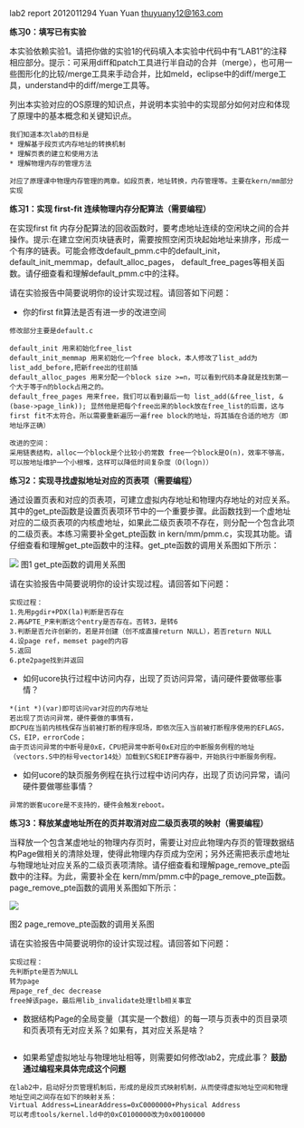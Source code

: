 lab2 report
2012011294 Yuan Yuan
thuyuany12@163.com

**练习0：填写已有实验**

本实验依赖实验1。请把你做的实验1的代码填入本实验中代码中有“LAB1”的注释相应部分。提示：可采用diff和patch工具进行半自动的合并（merge），也可用一些图形化的比较/merge工具来手动合并，比如meld，eclipse中的diff/merge工具，understand中的diff/merge工具等。

 列出本实验对应的OS原理的知识点，并说明本实验中的实现部分如何对应和体现了原理中的基本概念和关键知识点。
```
我们知道本次lab的目标是
* 理解基于段页式内存地址的转换机制
* 理解页表的建立和使用方法
* 理解物理内存的管理方法

对应了原理课中物理内存管理的两章。如段页表，地址转换，内存管理等。主要在kern/mm部分实现

```

**练习1：实现 first-fit 连续物理内存分配算法（需要编程）**

在实现first fit
内存分配算法的回收函数时，要考虑地址连续的空闲块之间的合并操作。提示:在建立空闲页块链表时，需要按照空闲页块起始地址来排序，形成一个有序的链表。可能会修改default\_pmm.c中的default\_init，default\_init\_memmap，default\_alloc\_pages，
default\_free\_pages等相关函数。请仔细查看和理解default\_pmm.c中的注释。

请在实验报告中简要说明你的设计实现过程。请回答如下问题：
 - 你的first fit算法是否有进一步的改进空间

```
修改部分主要是default.c

default_init 用来初始化free_list
default_init_memmap 用来初始化一个free block，本人修改了list_add为list_add_before,把新free出的往前插
default_alloc_pages 用来分配一个block size >=n，可以看到代码本身就是找到第一个大于等于n的block占用之的。
default_free_pages 用来free，我们可以看到最后一句 list_add(&free_list, &(base->page_link)); 显然他是把每个free出来的block放在free_list的后面，这与first fit不太符合。所以需要重新遍历一遍free block的地址，将其插在合适的地方（即地址序正确）

改进的空间：
采用链表结构，alloc一个block是个比较小的常数 free一个block是O(n)，效率不够高，可以按地址维护一个小根堆，这样可以降低时间复杂度（O(logn)）
```

**练习2：实现寻找虚拟地址对应的页表项（需要编程）**

通过设置页表和对应的页表项，可建立虚拟内存地址和物理内存地址的对应关系。其中的get\_pte函数是设置页表项环节中的一个重要步骤。此函数找到一个虚地址对应的二级页表项的内核虚地址，如果此二级页表项不存在，则分配一个包含此项的二级页表。本练习需要补全get\_pte函数
in
kern/mm/pmm.c，实现其功能。请仔细查看和理解get\_pte函数中的注释。get\_pte函数的调用关系图如下所示：

![](../lab2_figs/image001.png)
图1 get\_pte函数的调用关系图

请在实验报告中简要说明你的设计实现过程。请回答如下问题：

 ```
 实现过程：
 1.先用pgdir+PDX(la)判断是否存在
 2.再&PTE_P来判断这个entry是否存在。否转3，是转6
 3.判断是否允许创新的，若是并创建（创不成直接return NULL），若否return NULL
 4.设page ref，memset page的内容
 5.返回
 6.pte2page找到并返回
 ```

 - 如何ucore执行过程中访问内存，出现了页访问异常，请问硬件要做哪些事情？
 ```
 *(int *)(var)即可访问var对应的内存地址
 若出现了页访问异常，硬件要做的事情有，
即CPU在当前内核栈保存当前被打断的程序现场，即依次压入当前被打断程序使用的EFLAGS，CS，EIP，errorCode；
由于页访问异常的中断号是0xE，CPU把异常中断号0xE对应的中断服务例程的地址（vectors.S中的标号vector14处）加载到CS和EIP寄存器中，开始执行中断服务例程。
 ```
 
 - 如何ucore的缺页服务例程在执行过程中访问内存，出现了页访问异常，请问硬件要做哪些事情？
 ```
 异常的嵌套ucore是不支持的，硬件会触发reboot。
 ```
 
**练习3：释放某虚地址所在的页并取消对应二级页表项的映射（需要编程）**

当释放一个包含某虚地址的物理内存页时，需要让对应此物理内存页的管理数据结构Page做相关的清除处理，使得此物理内存页成为空闲；另外还需把表示虚地址与物理地址对应关系的二级页表项清除。请仔细查看和理解page\_remove\_pte函数中的注释。为此，需要补全在
kern/mm/pmm.c中的page\_remove\_pte函数。page\_remove\_pte函数的调用关系图如下所示：

![](../lab2_figs/image002.png)

图2 page\_remove\_pte函数的调用关系图

请在实验报告中简要说明你的设计实现过程。请回答如下问题：
```
实现过程：
先判断pte是否为NULL
转为page
用page_ref_dec decrease
free掉该page，最后用lib_invalidate处理tlb相关事宜
```

 - 数据结构Page的全局变量（其实是一个数组）的每一项与页表中的页目录项和页表项有无对应关系？如果有，其对应关系是啥？
```

```

 - 如果希望虚拟地址与物理地址相等，则需要如何修改lab2，完成此事？ **鼓励通过编程来具体完成这个问题** 
```
在lab2中，启动好分页管理机制后，形成的是段页式映射机制，从而使得虚拟地址空间和物理地址空间之间存在如下的映射关系：
Virtual Address=LinearAddress=0xC0000000+Physical Address
可以考虑tools/kernel.ld中的0xC0100000改为0x00100000
```